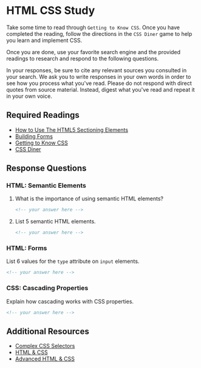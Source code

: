 # HTML CSS Study

Take some time to read through `Getting to Know CSS`. Once you have completed
the reading, follow the directions in the `CSS Diner` game to help you learn and
implement CSS.

Once you are done, use your favorite search engine and the provided readings to
research and respond to the following questions.

In your responses, be sure to cite any relevant sources you consulted in your
search. We ask you to write responses in your own words in order to see how you
process what you've read. Please do not respond with direct quotes from source
material. Instead, digest what you've read and repeat it in your own voice.

## Required Readings

- [How to Use The HTML5 Sectioning Elements](http://blog.teamtreehouse.com/use-html5-sectioning-elements)
- [Building Forms](https://learn.shayhowe.com/html-css/building-forms/)
- [Getting to Know CSS](https://learn.shayhowe.com/html-css/getting-to-know-css/)
- [CSS Diner](https://flukeout.github.io/)

## Response Questions

### HTML: Semantic Elements

1. What is the importance of using semantic HTML elements?

    ```md
    <!-- your answer here -->
    ```

1. List 5 semantic HTML elements.

    ```md
    <!-- your answer here -->
    ```

### HTML: Forms

List 6 values for the `type` attribute on `input` elements.

```md
<!-- your answer here -->
```

### CSS: Cascading Properties

Explain how cascading works with CSS properties.

```md
<!-- your answer here -->
```

## Additional Resources

- [Complex CSS Selectors](https://learn.shayhowe.com/advanced-html-css/complex-selectors/)
- [HTML & CSS](https://learn.shayhowe.com/html-css/)
- [Advanced HTML & CSS](https://learn.shayhowe.com/advanced-html-css/)
